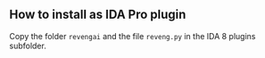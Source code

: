## How to install as IDA Pro plugin

Copy the folder `revengai` and the file `reveng.py` in the IDA 8 plugins subfolder.
